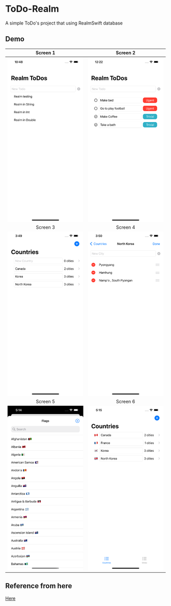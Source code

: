 # ToDo-Realm
A simple ToDo's project that using RealmSwift database

## Demo
| Screen 1 | Screen 2 |
| :------------: | :-------------: |
| <img src="demo/1.png" width="250px"/> | <img src="demo/2.png" width="250px"/> |
| Screen 3 | Screen 4 |
| <img src="demo/3.png" width="250px"/> | <img src="demo/4.png" width="250px"/> |
| Screen 5 | Screen 6 |
| <img src="demo/5.png" width="250px"/> | <img src="demo/6.png" width="250px"/> |

## Reference from here
[Here](https://www.youtube.com/watch?v=oK5xoK9QGSQ&list=PLBn01m5Vbs4B8xgS_iEEuJtM_3BuZ7fiV&index=5)
